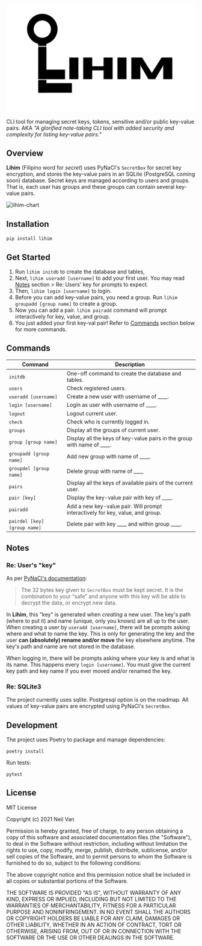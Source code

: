 <p align="center">
    <a href="https://pypi.org/project/lihim/">
        <img width="1200" src="https://raw.githubusercontent.com/neil-vqa/lihim/main/lihim-logo.png">
    </a>
</p>


CLI tool for managing secret keys, tokens, sensitive and/or public key-value pairs. AKA *"A glorified note-taking CLI tool  with added security and complexity for listing key-value pairs."*


## Overview
**Lihim** (Filipino word for *secret*) uses PyNaCl's `SecretBox` for secret key encryption, and stores the key-value pairs in an SQLite (PostgreSQL coming soon) database. Secret keys are managed according to users and groups. That is, each user has groups and these groups can contain several key-value pairs.

![lihim-chart](https://res.cloudinary.com/nvqacloud/image/upload/v1628687874/lihim_chart_nwir6s.png)


## Installation
```cli
pip install lihim
```


## Get Started
1. Run `lihim initdb` to create the database and tables,
2. Next, `lihim useradd [username]` to add your first user. You may read [Notes](#notes) section > Re: Users' key for prompts to expect.
3. Then, `lihim login [username]` to login.
4. Before you can add key-value pairs, you need a group. Run `lihim groupadd [group name]` to create a group.
5. Now you can add a pair. `lihim pairadd` command will prompt interactively for key, value, and group.
6. You just added your first key-val pair! Refer to [Commands](#commands) section below for more commands.


## Commands
| Command  | Description |
| ------------- | ------------- |
| `initdb` | One-off command to create the database and tables. |
| `users` | Check registered users. |
| `useradd [username]` | Create a new user with username of ____. |
| `login [username]` | Login as user with username of ____. |
| `logout` | Logout current user. |
| `check` | Check who is currently logged in. |
| `groups` | Display all the groups of current user. |
| `group [group name]` | Display all the keys of key-value pairs in the group with name of ____. |
| `groupadd [group name]` | Add new group with name of ____. |
| `groupdel [group name]` | Delete group with name of ____ |
| `pairs` | Display all the keys of available pairs of the current user. |
| `pair [key]` | Display the key-value pair with key of ____. |
| `pairadd` | Add a new key-value pair. Will prompt interactively for key, value, and group. |
| `pairdel [key] [group name]` | Delete pair with key ____ and within group ____. |


## Notes
### Re: User's "key"
As per [PyNaCl's documentation](https://pynacl.readthedocs.io/en/latest/secret/#requirements):

> The 32 bytes key given to `SecretBox` must be kept secret. It is the combination to your “safe” and anyone with this key will be able to decrypt the data, or encrypt new data.

In **Lihim**, this "key" is generated when *creating* a new user. The key's path (where to put it) and name (unique, only you knows) are all up to the user. When creating a user by `useradd [username]`, there will be prompts asking where and what to name the key. This is only for generating the key and the user **can (absolutely) rename and/or move** the key elsewhere anytime. The key's path and name are not stored in the database.

When logging in, there will be prompts asking where your key is and what is its name. This happens every `login [username]`. You must give the current key path and key name if you ever moved and/or renamed the key.

### Re: SQLite3
The project currently uses sqlite. Postgresql option is on the roadmap. All values of key-value pairs are encrypted using PyNaCl's `SecretBox`.


## Development
The project uses Poetry to package and manage dependencies:
```cli
poetry install
```

Run tests:
```cli
pytest
```


## License
MIT License

Copyright (c) 2021 Neil Van

Permission is hereby granted, free of charge, to any person obtaining a copy
of this software and associated documentation files (the "Software"), to deal
in the Software without restriction, including without limitation the rights
to use, copy, modify, merge, publish, distribute, sublicense, and/or sell
copies of the Software, and to permit persons to whom the Software is
furnished to do so, subject to the following conditions:

The above copyright notice and this permission notice shall be included in all
copies or substantial portions of the Software.

THE SOFTWARE IS PROVIDED "AS IS", WITHOUT WARRANTY OF ANY KIND, EXPRESS OR
IMPLIED, INCLUDING BUT NOT LIMITED TO THE WARRANTIES OF MERCHANTABILITY,
FITNESS FOR A PARTICULAR PURPOSE AND NONINFRINGEMENT. IN NO EVENT SHALL THE
AUTHORS OR COPYRIGHT HOLDERS BE LIABLE FOR ANY CLAIM, DAMAGES OR OTHER
LIABILITY, WHETHER IN AN ACTION OF CONTRACT, TORT OR OTHERWISE, ARISING FROM,
OUT OF OR IN CONNECTION WITH THE SOFTWARE OR THE USE OR OTHER DEALINGS IN THE
SOFTWARE.